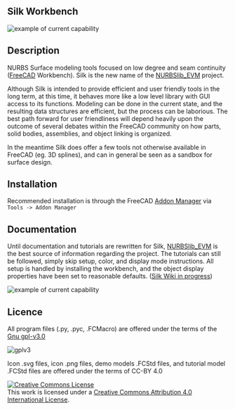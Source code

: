 ## Silk Workbench

![example of current capability](https://github.com/edwardvmills/Silk/blob/master/Resources/Demo_files/Silk_Demo_02.png?raw=true)

## Description
NURBS Surface modeling tools focused on low degree and seam continuity ([FreeCAD](https://www.freecadweb.org/) Workbench). Silk is the new name of the [NURBSlib_EVM](http://edwardvmills.github.io/NURBSlib_EVM/) project.

Although Silk is intended to provide efficient and user friendly tools in the long term, at this time, it behaves more like a low level library with GUI access to its functions. Modeling can be done in the current state, and the resulting data structures are efficient, but the process can be laborious. The best path forward for user friendliness will depend heavily upon the outcome of several debates within the FreeCAD community on how parts, solid bodies, assemblies, and object linking is organized.

In the meantime Silk does offer a few tools not otherwise available in FreeCAD (eg. 3D splines), and can in general be seen as a sandbox for surface design.

## Installation
Recommended installation is through the FreeCAD [Addon Manager](https://wiki.freecadweb.org/AddonManager) via `Tools -> Addon Manager`

## Documentation
Until documentation and tutorials are rewritten for Silk, [NURBSlib_EVM](http://edwardvmills.github.io/NURBSlib_EVM/) is the best source of information regarding the project. 
The tutorials can still be followed, simply skip setup, color, and display mode instructions. All setup is handled by installing the workbench, and the object display properties have been set to reasonable defaults. ([Silk Wiki in progress](https://github.com/edwardvmills/Silk/wiki))

![example of current capability](https://github.com/edwardvmills/Silk/blob/master/Resources/Demo_files/Silk_Demo_03_01.png?raw=true)

## Licence
All program files (.py, .pyc, .FCMacro) are offered under the terms of the [Gnu gpl-v3.0](https://www.gnu.org/licenses/gpl-3.0.en.html)

![gplv3](https://www.gnu.org/graphics/gplv3-127x51.png)

Icon .svg files, icon .png files, demo models .FCStd files, and tutorial model .FCStd files are offered under the terms of CC-BY 4.0

<a rel="license" href="http://creativecommons.org/licenses/by/4.0/"><img alt="Creative Commons License" style="border-width:0" src="https://i.creativecommons.org/l/by/4.0/88x31.png" /></a><br />This work is licensed under a <a rel="license" href="http://creativecommons.org/licenses/by/4.0/">Creative Commons Attribution 4.0 International License</a>.
